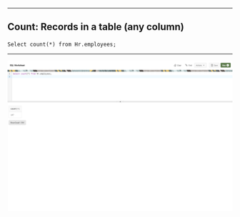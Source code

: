 --------------------------------------------------------------------------------
Count: Records in a table (any column)
--------------------------------------------------------------------------------

    Select count(*) from Hr.employees;

--------------------------------------------------------------------------------

![!](../../../../Assets/Oracle/Count-Records-in-a-Table.PNG)